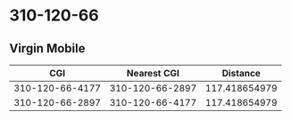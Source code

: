 # 310-120-66
## Virgin Mobile


| CGI | Nearest CGI | Distance |
|-----|-------------|----------|
| 310-120-66-4177 | 310-120-66-2897 | 117.418654979 |
| 310-120-66-2897 | 310-120-66-4177 | 117.418654979 |
